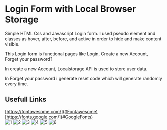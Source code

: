 # Login Form with Local Browser Storage

Simple HTML Css and Javascript Login form. I used pseudo element and classes as hover, after, before, and active in order to hide and make content visible.

This Login form is functional pages like Login, Create a new Account, Forget your password? 

In create a new Account, Localstorage API is used to store user data.

In Forget your password i generate reset code which will generate randomly every time.

## Usefull Links

[https://fontawesome.com/](#Fontawesome)  
[https://fonts.google.com/](#GoogleFonts)  
![1](https://user-images.githubusercontent.com/14060649/114324672-ab9ca180-9b2b-11eb-922f-39240357f5fd.jpg)
![2](https://user-images.githubusercontent.com/14060649/114324674-ad666500-9b2b-11eb-93eb-d9511ba05f16.jpg)
![3](https://user-images.githubusercontent.com/14060649/114324677-ae979200-9b2b-11eb-82ab-cb637827ab5e.jpg)
![4](https://user-images.githubusercontent.com/14060649/114324680-afc8bf00-9b2b-11eb-9a29-d008de709df7.jpg)
![5](https://user-images.githubusercontent.com/14060649/114324681-b0f9ec00-9b2b-11eb-91e2-67f75a21d616.jpg)
![6](https://user-images.githubusercontent.com/14060649/114324684-b22b1900-9b2b-11eb-94be-41c287884eaa.jpg)
